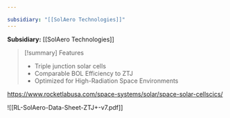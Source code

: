 ```yaml
---

subsidiary: "[[SolAero Technologies]]"
---
```


**Subsidiary:** [[SolAero Technologies]]

>[!summary] Features
> - Triple junction solar cells
> - Comparable BOL Efficiency to ZTJ
> - Optimized for High-Radiation Space Environments

https://www.rocketlabusa.com/space-systems/solar/space-solar-cellscics/

![[RL-SolAero-Data-Sheet-ZTJ+-v7.pdf]]